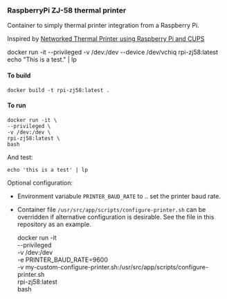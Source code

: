 ### RaspberryPi ZJ-58 thermal printer

Container to simply thermal printer integration from a Raspberry Pi.

Inspired by [Networked Thermal Printer using Raspberry Pi and CUPS](https://learn.adafruit.com/networked-thermal-printer-using-cups-and-raspberry-pi/overview)


docker run -it --privileged -v /dev:/dev --device /dev/vchiq rpi-zj58:latest echo "This is a test." | lp

#### To build

	docker build -t rpi-zj58:latest .

#### To run

	docker run -it \
	--privileged \
	-v /dev:/dev \
	rpi-zj58:latest \
	bash

And test:

    echo 'this is a test' | lp

Optional configuration:

- Environment variabule `PRINTER_BAUD_RATE` to .. set the printer baud rate.
- Container file `/usr/src/app/scripts/configure-printer.sh` can be overridden if alternative
configuration is desirable. See the file in this repository as an example.

	docker run -it \
	--privileged \
	-v /dev:/dev \
	-e PRINTER_BAUD_RATE=9600 \
	-v my-custom-configure-printer.sh:/usr/src/app/scripts/configure-printer.sh \
	rpi-zj58:latest \
	bash
